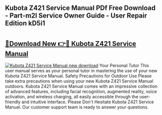 ## Kubota Z421 Service Manual PDf Free Download - Part-m2l Service Owner Guide - User Repair Edition kD5i1

# <h2><a href="http://bc90219.oget.top/?id=Kubota+Z421+Service+Manual">🔗Download New 👉🔴 Kubota Z421 Service Manual</a></h2>

[![Kubota Z421 Service Manual new download](https://i.imgur.com/5g1atiW.png)](http://bc90219.oget.top/?id=Kubota+Z421+Service+Manual)
Your Personal Tutor This user manual serves as your personal tutor in mastering the use of your new Kubota Z421 Service Manual. Safety Precautions for Outdoor Use Please take extra precautions when using your new Kubota Z421 Service Manual outdoors. Kubota Z421 Service Manual comes with an impressive collection of advanced features, including facial recognition, augmented reality, voice activation, and wireless charging, all easily accessible through the user-friendly and intuitive interface. Please Don't Hesitate Kubota Z421 Service Manual. Our customer support team is ready to answer your questions.
